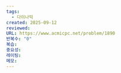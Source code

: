 ```yaml
---
tags:
  - 다이나믹
created: 2025-09-12
reviewed:
URL: https://www.acmicpc.net/problem/1890
반복수: "0"
복습:
중요성:
레이팅:
메모:
---
```


